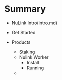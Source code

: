 # Summary

* NuLink Intro(intro.md)
* Get Started

* Products
    * Staking
    * Nulink Worker
      * Install
      * Running
    * 

